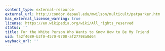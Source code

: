 ```yaml
---
content_type: external-resource
external_url: http://condor.depaul.edu/mwilson/multicult/patparker.htm
has_external_license_warning: true
license: https://en.wikipedia.org/wiki/All_rights_reserved
status: ''
title: For the White Person Who Wants to Know How to Be My Friend
uid: fa2f4689-b3f0-4570-9700-af27798a0d64
wayback_url: ''
---
```

